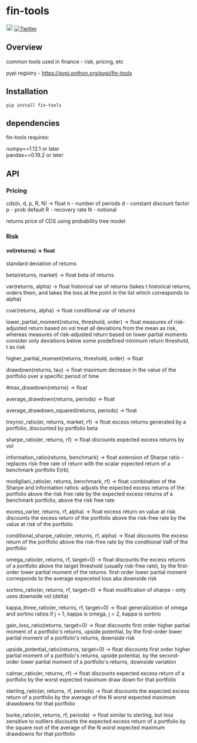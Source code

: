 # fin-tools  
<a href="https://badge.fury.io/py/fin-tools"><img src="https://badge.fury.io/py/fin-tools.svg" alt="PyPI version" height="18"></a>
[![Twitter](https://img.shields.io/twitter/url/https/pypi.python.org/pypi/fin-tools.svg?style=social)](https://twitter.com/intent/tweet?text=Wow:&url=https%3A%2F%2Fpypi.python.org%2Fpypi%2Ffin-tools)



Overview
--------
common tools used in finance - risk, pricing, etc

pypi registry - https://pypi.python.org/pypi/fin-tools


Installation
--------

```
pip install fin-tools
```

## dependencies

fin-tools requires:

numpy==1.12.1 or later   
pandas==0.19.2 or later


## API

### Pricing

cds(n, d, p, R, N) -> float
n - number of periods
d - constant discount factor
p - prob default
R - recovery rate
N - notional

returns price of CDS using probability tree model

### Risk 

#### vol(returns) -> float
standard deviation of returns


beta(returns, market) -> float
beta of returns

var(returns, alpha) -> float
historical var of returns (takes t historical returns, orders them, and takes the loss at the point in the list which corresponds to alpha)


cvar(returns, alpha) -> float
conditional var of returns

lower_partial_moment(returns, threshold, order) -> float
measures of risk-adjusted return based on vol treat all deviations from the mean as risk, whereas measures of risk-adjusted return based on lower partial moments consider only deviations below some predefined minimum return threshold, t as risk

higher_partial_moment(returns, threshold, order) -> float


drawdown(returns, tau) -> float
maximum decrease in the value of the portfolio over a specific period of time


#max_drawdown(returns) -> float


average_drawdown(returns, periods) -> float


average_drawdown_squared(returns, periods) -> float


treynor_ratio(er, returns, market, rf) -> float
excess returns generated by a portfolio, discounted by portfolio beta


sharpe_ratio(er, returns, rf) -> float
discounts expected excess returns by vol


information_ratio(returns, benchmark) -> float
extension of Sharpe ratio - replaces risk-free rate of return with the scalar expected return of a benchmark portfolio E(rb)


modigliani_ratio(er, returns, benchmark, rf) -> float
combination of the Sharpe and information ratios: adjusts the expected excess returns of the portfolio above the risk free rate by the expected excess returns of a benchmark portfolio, above the risk free rate


excess_var(er, returns, rf, alpha) -> float
excess return on value at risk discounts the excess return of the portfolio above the risk-free rate by the value at risk of the portfolio


conditional_sharpe_ratio(er, returns, rf, alpha) -> float
discounts the excess return of the portfolio above the risk-free rate by the conditional VaR of the portfolio


omega_ratio(er, returns, rf, target=0) -> float
discounts the excess returns of a portfolio above the target threshold
(usually risk-free rate), by the first-order lower partial moment of the returns. first-order lower partial moment corresponds to the average expeceted loss aka downside risk


sortino_ratio(er, returns, rf, target=0) -> float
modification of sharpe - only uses downside vol (delta)


kappa_three_ratio(er, returns, rf, target=0) -> float
generalization of omega and sortino ratios
if j = 1, kappa is omega, j = 2, kappa is sortino


gain_loss_ratio(returns, target=0) -> float
discounts first order higher partial moment of a portfolio's returns, upside potential, by the first-order lower partial moment of a portfolio's returns, downside risk


upside_potential_ratio(returns, target=0) -> float
discounts first order higher partial moment of a portfolio's returns, upside potential, by the second-order lower partial moment of a portfolio's returns, downside variation


calmar_ratio(er, returns, rf) -> float
discounts expected excess return of a portfolio by the worst expected maximum draw down for that portfolio


sterling_ratio(er, returns, rf, periods) -> float
discounts the expected excess return of a portfolio by the average of the N worst expected maximum drawdowns for that portfolio


burke_ratio(er, returns, rf, periods) -> float
similar to sterling, but less sensitive to outliers discounts the expected excess return of a portfolio by the square root of the average of the N worst expected maximum drawdowns for that portfolio
